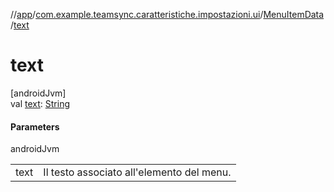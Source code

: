//[app](../../../index.md)/[com.example.teamsync.caratteristiche.impostazioni.ui](../index.md)/[MenuItemData](index.md)/[text](text.md)

# text

[androidJvm]\
val [text](text.md): [String](https://kotlinlang.org/api/latest/jvm/stdlib/kotlin/-string/index.html)

#### Parameters

androidJvm

| | |
|---|---|
| text | Il testo associato all'elemento del menu. |
